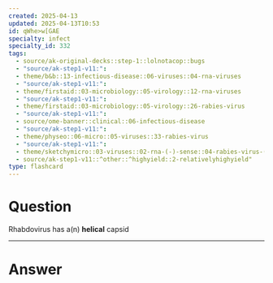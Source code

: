```yaml
---
created: 2025-04-13
updated: 2025-04-13T10:53
id: qWhe>w[GAE
specialty: infect
specialty_id: 332
tags:
  - source/ak-original-decks::step-1::lolnotacop::bugs
  - "source/ak-step1-v11:": 
  - theme/b&b::13-infectious-disease::06-viruses::04-rna-viruses
  - "source/ak-step1-v11:": 
  - theme/firstaid::03-microbiology::05-virology::12-rna-viruses
  - "source/ak-step1-v11:": 
  - theme/firstaid::03-microbiology::05-virology::26-rabies-virus
  - "source/ak-step1-v11:": 
  - source/ome-banner::clinical::06-infectious-disease
  - "source/ak-step1-v11:": 
  - theme/physeo::06-micro::05-viruses::33-rabies-virus
  - "source/ak-step1-v11:": 
  - theme/sketchymicro::03-viruses::02-rna-(-)-sense::04-rabies-virus-(rhabdoviridae)
  - source/ak-step1-v11::^other::^highyield::2-relativelyhighyield"
type: flashcard
---
```


# Question
Rhabdovirus has a(n) **helical** capsid

---

# Answer
